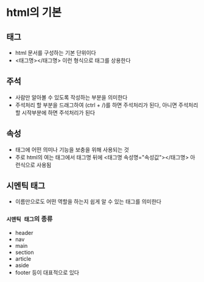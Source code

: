 # html의 기본

## 태그
- html 문서를 구성하는 기본 단위이다
- <태그명></태그명> 이런 형식으로 태그를 상용한다

## 주석
- 사람만 알아볼 수 있도록 작성하는 부분을 의미한다
- 주석처리 할 부분을 드래그하여 (ctrl + /)를 하면 주석처리가 된다, 아니면 주석처리 할 시작부분에 <!--하고 닫을 부분에 --> 하면 주석처리가 된다

## 속성
- 태그에 어떤 의미나 기능을 보충을 위해 사용되는 것
- 주로 html의 여는 태그에서 태그명 뒤에 <태그명 속성명="속성값"></태그명> 아런식으로 사용됨

## 시멘틱 태그
- 이름만으로도 어떤 역할을 하는지 쉽게 알 수 있는 태그를 의미한다
### `시맨틱 태그`의 종류
- header
- nav
- main
- section
- article
- aside
- footer
등이 대표적으로 있다

